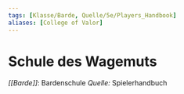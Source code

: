 ```yaml
---
tags: [Klasse/Barde, Quelle/5e/Players_Handbook]
aliases: [College of Valor]
---
```

# Schule des Wagemuts
_[[Barde]]_: Bardenschule
_Quelle:_ Spielerhandbuch